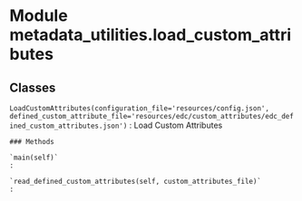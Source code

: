 Module metadata_utilities.load_custom_attributes
================================================

Classes
-------

`LoadCustomAttributes(configuration_file='resources/config.json', defined_custom_attribute_file='resources/edc/custom_attributes/edc_defined_custom_attributes.json')`
:   Load Custom Attributes

    ### Methods

    `main(self)`
    :

    `read_defined_custom_attributes(self, custom_attributes_file)`
    :